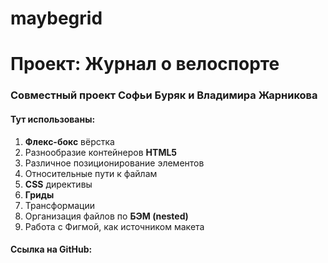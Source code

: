 # maybegrid
# Проект: Журнал о велоспорте
### Совместный проект Софьи Буряк и Владимира Жарникова


#### Тут использованы:
1. **Флекс-бокс** вёрстка
2. Разнообразие контейнеров **HTML5**
3. Различное позиционирование элементов
4. Относительные пути к файлам
5. **CSS** директивы
6. **Гриды**
7. Трансформации
8. Организация файлов по **БЭМ (nested)**
9. Работа с Фигмой, как источником макета


#### Ссылка на GitHub: 